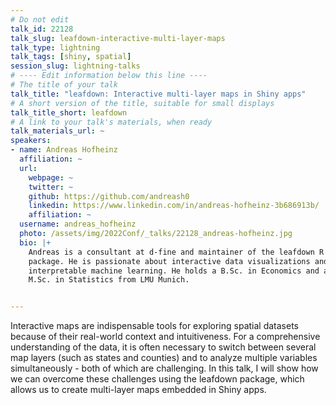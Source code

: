 ```yaml
---
# Do not edit
talk_id: 22128
talk_slug: leafdown-interactive-multi-layer-maps
talk_type: lightning
talk_tags: [shiny, spatial]
session_slug: lightning-talks
# ---- Edit information below this line ----
# The title of your talk
talk_title: "leafdown: Interactive multi-layer maps in Shiny apps"
# A short version of the title, suitable for small displays
talk_title_short: leafdown
# A link to your talk's materials, when ready
talk_materials_url: ~
speakers:
- name: Andreas Hofheinz
  affiliation: ~
  url:
    webpage: ~
    twitter: ~
    github: https://github.com/andreash0
    linkedin: https://www.linkedin.com/in/andreas-hofheinz-3b686913b/
    affiliation: ~
  username: andreas_hofheinz
  photo: /assets/img/2022Conf/_talks/22128_andreas-hofheinz.jpg
  bio: |+
    Andreas is a consultant at d-fine and maintainer of the leafdown R
    package. He is passionate about interactive data visualizations and
    interpretable machine learning. He holds a B.Sc. in Economics and an
    M.Sc. in Statistics from LMU Munich.


---
```


<!-- ABSTRACT ----
Please write abstract below. You may use simple markdown (links, code style, bold, italics)
-->

Interactive maps are indispensable tools for exploring spatial datasets
because of their real-world context and intuitiveness. For a comprehensive
understanding of the data, it is often necessary to switch between
several map layers (such as states and counties) and to analyze multiple
variables simultaneously - both of which are challenging. In this talk,
I will show how we can overcome these challenges using the
leafdown package, which allows us to create multi-layer maps embedded
in Shiny apps.
